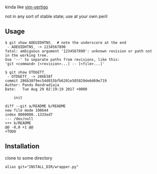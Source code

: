 kinda like [vim-vertigo](https://github.com/prendradjaja/vim-vertigo)

not in any sort of stable state; use at your own peril

## Usage

```
$ git show AOEUIDHTNS_  # note the underscore at the end
 - AOEUIDHTNS_ -> 1234567890
fatal: ambiguous argument '1234567890': unknown revision or path not in the working tree.
Use '--' to separate paths from revisions, like this:
'git <command> [<revision>...] -- [<file>...]'

$ git show OTDbETf_
 - OTDbETf_ -> 286b38f
commit 286b38f9ec54d015bfb6201e585829de6d69e719
Author: Pandu Rendradjaja
Date:   Tue Aug 29 02:19:19 2017 +0000

    init

diff --git a/README b/README
new file mode 100644
index 0000000..1333ed7
--- /dev/null
+++ b/README
@@ -0,0 +1 @@
+TODO
```

## Installation

clone to some directory

`alias git="INSTALL_DIR/wrapper.py"`
